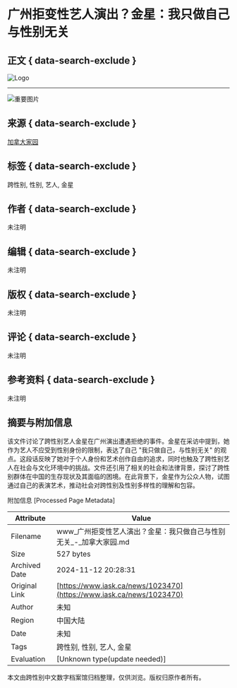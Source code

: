 # 广州拒变性艺人演出？金星：我只做自己 与性别无关 

## 正文 { data-search-exclude }


![Logo](https://www.iask.ca/wp-content/uploads/2022/01/iaskca_logo.jpg)

---

![重要图片](https://pixel.wp.com/g.gif?v=ext&blog=202177651&post=1023470&tz=-5&srv=www.iask.ca&j=1%3A12.8.1&host=www.iask.ca&ref=&fcp=2888&rand=0.6248142889242534)

## 来源 { data-search-exclude }
[加拿大家园](https://www.iask.ca/)

## 标签 { data-search-exclude }
跨性别, 性别, 艺人, 金星

## 作者 { data-search-exclude }
未注明

## 编辑 { data-search-exclude }
未注明

## 版权 { data-search-exclude }
未注明

## 评论 { data-search-exclude }
未注明

## 参考资料 { data-search-exclude }
未注明

## 摘要与附加信息

<!-- tcd_abstract -->
该文件讨论了跨性别艺人金星在广州演出遭遇拒绝的事件。金星在采访中提到，她作为艺人不应受到性别身份的限制，表达了自己 "我只做自己，与性别无关" 的观点。这段话反映了她对于个人身份和艺术创作自由的追求，同时也触及了跨性别艺人在社会与文化环境中的挑战。文件还引用了相关的社会和法律背景，探讨了跨性别群体在中国的生存现状及其面临的困境。在此背景下，金星作为公众人物，试图通过自己的表演艺术，推动社会对跨性别及性别多样性的理解和包容。
<!-- tcd_abstract_end -->

附加信息 [Processed Page Metadata]

| Attribute       | Value                                  |
|-----------------|----------------------------------------|
| Filename        | www_广州拒变性艺人演出？金星：我只做自己与性别无关_-_加拿大家园.md                             |
| Size            | 527 bytes                           |
| Archived Date   | 2024-11-12 20:28:31                             |
| Original Link   | [https://www.iask.ca/news/1023470](https://www.iask.ca/news/1023470)                       |
| Author          | 未知                               |
| Region          | 中国大陆                               |
| Date            | 未知                                 |
| Tags            | 跨性别, 性别, 艺人, 金星                                 |
| Evaluation            | [Unknown type(update needed)]                                 |
<!-- tcd_table_end -->

本文由跨性别中文数字档案馆归档整理，仅供浏览。版权归原作者所有。
